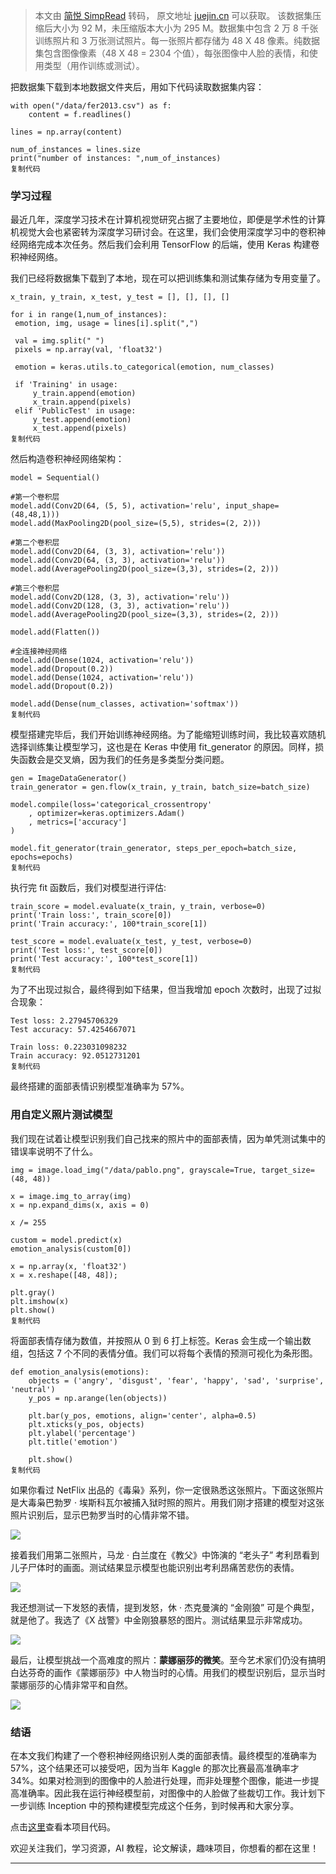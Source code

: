 > 本文由 [简悦 SimpRead](http://ksria.com/simpread/) 转码， 原文地址 [juejin.cn](https://juejin.cn/post/6844903612817080328) 可以获取。 该数据集压缩后大小为 92 M，未压缩版本大小为 295 M。数据集中包含 2 万 8 千张训练照片和 3 万张测试照片。每一张照片都存储为 48 X 48 像素。纯数据集包含图像像素（48 X 48 = 2304 个值），每张图像中人脸的表情，和使用类型（用作训练或测试）。

把数据集下载到本地数据文件夹后，用如下代码读取数据集内容：

```
with open("/data/fer2013.csv") as f:
    content = f.readlines()
 
lines = np.array(content)
 
num_of_instances = lines.size
print("number of instances: ",num_of_instances)
复制代码

```

### 学习过程

最近几年，深度学习技术在计算机视觉研究占据了主要地位，即便是学术性的计算机视觉大会也紧密转为深度学习研讨会。在这里，我们会使用深度学习中的卷积神经网络完成本次任务。然后我们会利用 TensorFlow 的后端，使用 Keras 构建卷积神经网络。

我们已经将数据集下载到了本地，现在可以把训练集和测试集存储为专用变量了。

```
x_train, y_train, x_test, y_test = [], [], [], []
 
for i in range(1,num_of_instances):
 emotion, img, usage = lines[i].split(",")
 
 val = img.split(" ")
 pixels = np.array(val, 'float32')
 
 emotion = keras.utils.to_categorical(emotion, num_classes)
 
 if 'Training' in usage:
     y_train.append(emotion)
     x_train.append(pixels)
 elif 'PublicTest' in usage:
     y_test.append(emotion)
     x_test.append(pixels)
复制代码

```

然后构造卷积神经网络架构：

```
model = Sequential()
 
#第一个卷积层
model.add(Conv2D(64, (5, 5), activation='relu', input_shape=(48,48,1)))
model.add(MaxPooling2D(pool_size=(5,5), strides=(2, 2)))
 
#第二个卷积层
model.add(Conv2D(64, (3, 3), activation='relu'))
model.add(Conv2D(64, (3, 3), activation='relu'))
model.add(AveragePooling2D(pool_size=(3,3), strides=(2, 2)))
 
#第三个卷积层
model.add(Conv2D(128, (3, 3), activation='relu'))
model.add(Conv2D(128, (3, 3), activation='relu'))
model.add(AveragePooling2D(pool_size=(3,3), strides=(2, 2)))
 
model.add(Flatten())
 
#全连接神经网络
model.add(Dense(1024, activation='relu'))
model.add(Dropout(0.2))
model.add(Dense(1024, activation='relu'))
model.add(Dropout(0.2))
 
model.add(Dense(num_classes, activation='softmax'))
复制代码

```

模型搭建完毕后，我们开始训练神经网络。为了能缩短训练时间，我比较喜欢随机选择训练集让模型学习，这也是在 Keras 中使用 fit_generator 的原因。同样，损失函数会是交叉熵，因为我们的任务是多类型分类问题。

```
gen = ImageDataGenerator()
train_generator = gen.flow(x_train, y_train, batch_size=batch_size)
 
model.compile(loss='categorical_crossentropy'
    , optimizer=keras.optimizers.Adam()
    , metrics=['accuracy']
)
 
model.fit_generator(train_generator, steps_per_epoch=batch_size, epochs=epochs)
复制代码

```

执行完 fit 函数后，我们对模型进行评估:

```
train_score = model.evaluate(x_train, y_train, verbose=0)
print('Train loss:', train_score[0])
print('Train accuracy:', 100*train_score[1])
 
test_score = model.evaluate(x_test, y_test, verbose=0)
print('Test loss:', test_score[0])
print('Test accuracy:', 100*test_score[1])
复制代码

```

为了不出现过拟合，最终得到如下结果，但当我增加 epoch 次数时，出现了过拟合现象：

```
Test loss: 2.27945706329
Test accuracy: 57.4254667071
 
Train loss: 0.223031098232
Train accuracy: 92.0512731201
复制代码

```

最终搭建的面部表情识别模型准确率为 57%。

### 用自定义照片测试模型

我们现在试着让模型识别我们自己找来的照片中的面部表情，因为单凭测试集中的错误率说明不了什么。

```
img = image.load_img("/data/pablo.png", grayscale=True, target_size=(48, 48))
 
x = image.img_to_array(img)
x = np.expand_dims(x, axis = 0)
 
x /= 255
 
custom = model.predict(x)
emotion_analysis(custom[0])
 
x = np.array(x, 'float32')
x = x.reshape([48, 48]);
 
plt.gray()
plt.imshow(x)
plt.show()
复制代码

```

将面部表情存储为数值，并按照从 0 到 6 打上标签。Keras 会生成一个输出数组，包括这 7 个不同的表情分值。我们可以将每个表情的预测可视化为条形图。

```
def emotion_analysis(emotions):
    objects = ('angry', 'disgust', 'fear', 'happy', 'sad', 'surprise', 'neutral')
    y_pos = np.arange(len(objects))
 
    plt.bar(y_pos, emotions, align='center', alpha=0.5)
    plt.xticks(y_pos, objects)
    plt.ylabel('percentage')
    plt.title('emotion')
 
    plt.show()
复制代码

```

如果你看过 NetFlix 出品的《毒枭》系列，你一定很熟悉这张照片。下面这张照片是大毒枭巴勃罗 · 埃斯科瓦尔被捕入狱时照的照片。用我们刚才搭建的模型对这张照片识别后，显示巴勃罗当时的心情非常不错。

![](https://p1-jj.byteimg.com/tos-cn-i-t2oaga2asx/gold-user-assets/2018/5/25/163969b8c20f6586~tplv-t2oaga2asx-zoom-in-crop-mark:3024:0:0:0.awebp)

接着我们用第二张照片，马龙 · 白兰度在《教父》中饰演的 “老头子” 考利昂看到儿子尸体时的画面。测试结果显示模型也能识别出考利昂痛苦悲伤的表情。

![](https://p1-jj.byteimg.com/tos-cn-i-t2oaga2asx/gold-user-assets/2018/5/25/163969be64bbe84e~tplv-t2oaga2asx-zoom-in-crop-mark:3024:0:0:0.awebp)

我还想测试一下发怒的表情，提到发怒，休 · 杰克曼演的 “金刚狼” 可是个典型，就是他了。我选了《X 战警》中金刚狼暴怒的图片。测试结果显示非常成功。

![](https://p1-jj.byteimg.com/tos-cn-i-t2oaga2asx/gold-user-assets/2018/5/25/163969c587c8a69c~tplv-t2oaga2asx-zoom-in-crop-mark:3024:0:0:0.awebp)

最后，让模型挑战一个高难度的照片：**蒙娜丽莎的微笑**。至今艺术家们仍没有搞明白达芬奇的画作《蒙娜丽莎》中人物当时的心情。用我们的模型识别后，显示当时蒙娜丽莎的心情非常平和自然。

![](https://p1-jj.byteimg.com/tos-cn-i-t2oaga2asx/gold-user-assets/2018/5/25/163969cc4af863e5~tplv-t2oaga2asx-zoom-in-crop-mark:3024:0:0:0.awebp)

### 结语

在本文我们构建了一个卷积神经网络识别人类的面部表情。最终模型的准确率为 57%，这个结果还可以接受吧，因为当年 Kaggle 的那次比赛最高准确率才 34%。如果对检测到的图像中的人脸进行处理，而非处理整个图像，能进一步提高准确率。因此我在运行神经模型前，对图像中的人脸做了些裁切工作。我计划下一步训练 Inception 中的预构建模型完成这个任务，到时候再和大家分享。

点击[这里](https://link.juejin.cn?target=https%3A%2F%2Fgithub.com%2Fserengil%2Ftensorflow-101%2Fblob%2Fmaster%2Fpython%2Ffacial-expression-recognition.py "https://github.com/serengil/tensorflow-101/blob/master/python/facial-expression-recognition.py")查看本项目代码。

欢迎关注我们，学习资源，AI 教程，论文解读，趣味项目，你想看的都在这里！


-----------------------------------------